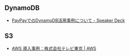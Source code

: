 ## DynamoDB
- [PayPayでのDynamoDB活用事例について - Speaker Deck](https://speakerdeck.com/paypay/paypaydefalsedynamodbhuo-yong-shi-li-nituite)

## S3
- [AWS 導入事例：株式会社テレビ東京 | AWS](https://aws.amazon.com/jp/solutions/case-studies/tv-tokyo/)
